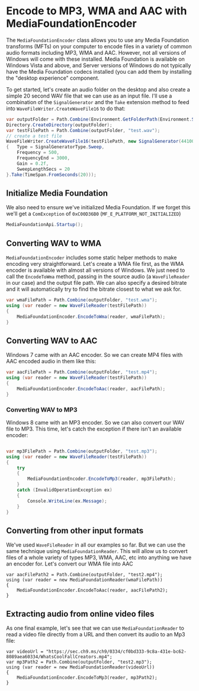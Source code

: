 # Encode to MP3, WMA and AAC with MediaFoundationEncoder

The `MediaFoundationEncoder` class allows you to use any Media Foundation transforms (MFTs) on your computer to encode files in a variety of common audio formats including MP3, WMA and AAC. However, not all versions of Windows will come with these installed. Media Foundation is available on Windows Vista and above, and Server versions of Windows do not typically have the Media Foundation codecs installed (you can add them by installing the "desktop experience" component. 

To get started, let's create an audio folder on the desktop and also create a simple 20 second WAV file that we can use as an input file. I'll use a combination of the `SignalGenerator` and the `Take` extension method to feed into `WaveFileWriter.CreateWaveFile16` to do that:

```c#
var outputFolder = Path.Combine(Environment.GetFolderPath(Environment.SpecialFolder.Desktop), "NAudio");
Directory.CreateDirectory(outputFolder);
var testFilePath = Path.Combine(outputFolder, "test.wav");
// create a test file
WaveFileWriter.CreateWaveFile16(testFilePath, new SignalGenerator(44100,2) 
{   Type = SignalGeneratorType.Sweep, 
    Frequency = 500, 
    FrequencyEnd = 3000, 
    Gain = 0.2f, 
    SweepLengthSecs = 20
}.Take(TimeSpan.FromSeconds(20)));
```
## Initialize Media Foundation

We also need to ensure we've initialized Media Foundation. If we forget this we'll get a `ComException` of `0xC00D36B0` (`MF_E_PLATFORM_NOT_INITIALIZED`)

```c#
MediaFoundationApi.Startup();
```

## Converting WAV to WMA

`MediaFoundationEncoder` includes some static helper methods to make encoding very straightforward. Let's create a WMA file first, as the WMA encoder is available with almost all versions of Windows. We just need to call the `EncodeToWma` method, passing in the source audio (a `WaveFileReader` in our case) and the output file path. We can also specify a desired bitrate and it will automatically try to find the bitrate closest to what we ask for.

```c#
var wmaFilePath = Path.Combine(outputFolder, "test.wma");
using (var reader = new WaveFileReader(testFilePath))
{
    MediaFoundationEncoder.EncodeToWma(reader, wmaFilePath);
}
```

## Converting WAV to AAC
Windows 7 came with an AAC encoder. So we can create MP4 files with AAC encoded audio in them like this:

```c#
var aacFilePath = Path.Combine(outputFolder, "test.mp4");
using (var reader = new WaveFileReader(testFilePath))
{
    MediaFoundationEncoder.EncodeToAac(reader, aacFilePath);
}
```

### Converting WAV to MP3
Windows 8 came with an MP3 encoder. So we can also convert our WAV file to MP3. This time, let's catch the exception if there isn't an available encoder:

```c#

var mp3FilePath = Path.Combine(outputFolder, "test.mp3");
using (var reader = new WaveFileReader(testFilePath))
{
    try
    {
        MediaFoundationEncoder.EncodeToMp3(reader, mp3FilePath);
    }
    catch (InvalidOperationException ex)
    {
        Console.WriteLine(ex.Message);
    }
}
```

## Converting from other input formats

We've used `WaveFileReader` in all our examples so far. But we can use the same technique using `MediaFoundationReader`. This will allow us to convert files of a whole variety of types MP3, WMA, AAC, etc into anything we have an encoder for. Let's convert our WMA file into AAC

```c'
var aacFilePath2 = Path.Combine(outputFolder, "test2.mp4");
using (var reader = new MediaFoundationReader(wmaFilePath))
{
    MediaFoundationEncoder.EncodeToAac(reader, aacFilePath2);
}
```

## Extracting audio from online video files

As one final example, let's see that we can use `MediaFoundationReader` to read a video file directly from a URL and then convert its audio to an Mp3 file:

```
var videoUrl = "https://sec.ch9.ms/ch9/0334/cf0bd333-9c8a-431e-bc62-8089aea60334/WhatsCoolFallCreators.mp4";
var mp3Path2 = Path.Combine(outputFolder, "test2.mp3");
using (var reader = new MediaFoundationReader(videoUrl))
{
    MediaFoundationEncoder.EncodeToMp3(reader, mp3Path2);
}
```